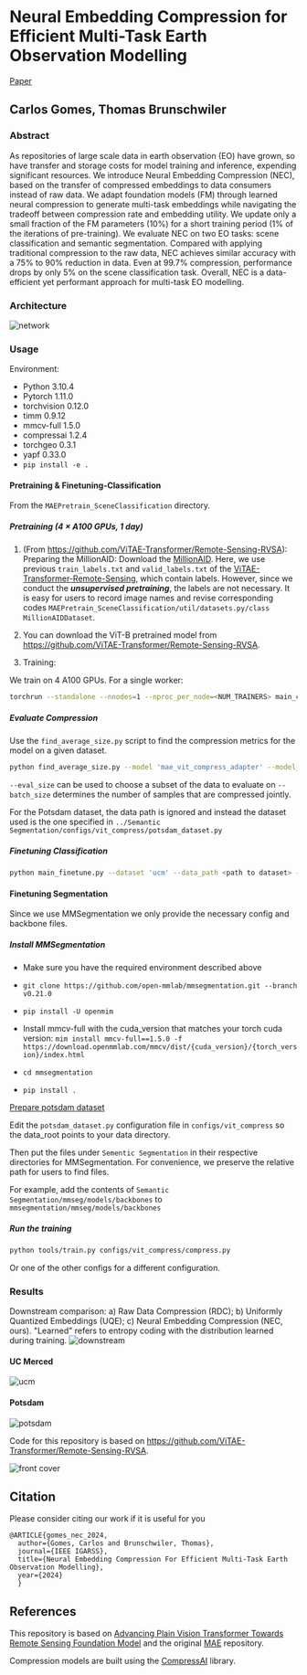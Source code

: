 # Neural Embedding Compression for Efficient Multi-Task Earth Observation Modelling

[Paper](https://arxiv.org/abs/2403.17886)

## Carlos Gomes, Thomas Brunschwiler

### Abstract

As repositories of large scale data in earth observation (EO) have grown, so have transfer and storage costs for model training and inference, expending significant resources. We introduce Neural Embedding Compression (NEC), based on the transfer of compressed embeddings to data consumers instead of raw data. We adapt foundation models (FM) through learned neural compression to generate multi-task embeddings while navigating the tradeoff between compression rate and embedding utility. We update only a small fraction of the FM parameters (10%) for a short training period (1% of the iterations of pre-training). We evaluate NEC on two EO tasks: scene classification and semantic segmentation. Compared with applying traditional compression to the raw data, NEC achieves similar accuracy with a 75% to 90% reduction in data. Even at 99.7% compression, performance drops by only 5% on the scene classification task. Overall, NEC is a data-efficient yet performant approach for multi-task EO modelling.

### Architecture

![network](images/Architecture_new.png)

### Usage

Environment:

- Python 3.10.4
- Pytorch 1.11.0
- torchvision 0.12.0
- timm 0.9.12
- mmcv-full 1.5.0
- compressai 1.2.4
- torchgeo 0.3.1
- yapf 0.33.0
- `pip install -e .`

#### Pretraining & Finetuning-Classification

From the `MAEPretrain_SceneClassification` directory.

##### Pretraining (4 × A100 GPUs, 1 day)

1. (From https://github.com/ViTAE-Transformer/Remote-Sensing-RVSA): Preparing the MillionAID: Download the [MillionAID](https://captain-whu.github.io/DiRS/). Here, we use previous `train_labels.txt` and `valid_labels.txt` of the [ViTAE-Transformer-Remote-Sensing](https://github.com/ViTAE-Transformer/ViTAE-Transformer-Remote-Sensing), which contain labels. However, since we conduct the ***unsupervised pretraining***, the labels are not necessary. It is easy for users to record image names and revise corresponding codes `MAEPretrain_SceneClassification/util/datasets.py/class MillionAIDDataset`.

2. You can download the ViT-B pretrained model from https://github.com/ViTAE-Transformer/Remote-Sensing-RVSA.

3. Training:

We train on 4 A100 GPUs. For a single worker:

```sh
torchrun --standalone --nnodes=1 --nproc_per_node=<NUM_TRAINERS> main_compress.py --dataset 'millionAID' --model 'mae_vit_compress_adapter' --epochs 20 --warmup_epochs 0 --data_path <path_to_millionaid> --save_every_n_epochs 2 --num_workers 8 --ld 1e10 --finetune <path_to_pretrained_model> --output_dir <storage path> --log_dir <log storage path> --blr 1.5e-4 --weight_decay 0.05 --input_size 224 --batch_size 256
```

##### Evaluate Compression

Use the `find_average_size.py` script to find the compression metrics for the model on a given dataset.

```sh
python find_average_size.py --model 'mae_vit_compress_adapter' --model_path <path_to_model> --input_size <image_size> --dataset <ucm, MillionAid or potsdam> --entropy --data_path <data_path>
```

`--eval_size` can be used to choose a subset of the data to evaluate on
`--batch_size` determines the number of samples that are compressed jointly.

For the Potsdam dataset, the data path is ignored and instead the dataset used is the one specified in `../Semantic Segmentation/configs/vit_compress/potsdam_dataset.py`

##### Finetuning Classification

```sh
python main_finetune.py --dataset 'ucm' --data_path <path to dataset> --model 'vit_base_compressed' --epochs 400 --with_decoder --finetune <path to previously trained model weights> --input_size 256 --batch_size 32 --warmup_epochs 5 --blr 1e-3 --weight_decay 0.05 --split 20 --output_dir <storage path> --log_dir <log storage path>
```

#### Finetuning Segmentation

Since we use MMSegmentation we only provide the necessary config and backbone files.

##### Install MMSegmentation

- Make sure you have the required environment described above

- `git clone https://github.com/open-mmlab/mmsegmentation.git --branch v0.21.0`

- `pip install -U openmim`

- Install mmcv-full with the cuda_version that matches your torch cuda version: `mim install mmcv-full==1.5.0 -f https://download.openmmlab.com/mmcv/dist/{cuda_version}/{torch_version}/index.html`

- `cd mmsegmentation`

- `pip install .`

[Prepare potsdam dataset](https://mmsegmentation.readthedocs.io/en/0.x/dataset_prepare.html#isprs-potsdam)

Edit the `potsdam_dataset.py` configuration file in `configs/vit_compress` so the data_root points to your data directory.

Then put the files under `Sementic Segmentation` in their respective directories for MMSegmentation.
For convenience, we preserve the relative path for users to find files.

For example, add the contents of `Semantic Segmentation/mmseg/models/backbones` to `mmsegmentation/mmseg/models/backbones`

##### Run the training

```sh
python tools/train.py configs/vit_compress/compress.py
```

Or one of the other configs for a different configuration.

### Results

Downstream comparison: a) Raw Data Compression (RDC);  b) Uniformly Quantized Embeddings (UQE); c) Neural Embedding Compression (NEC, ours). "Learned" refers to entropy coding with the distribution learned during training.
![downstream](images/Downstream_new_new.png)

#### UC Merced

![ucm](images/Classification_accuracy_thick.png)

#### Potsdam

![potsdam](images/potsdam_plot_log_thick.png)

Code for this repository is based on https://github.com/ViTAE-Transformer/Remote-Sensing-RVSA.

![front cover](images/improved_front_page_med_l.png)




## Citation

Please consider citing our work if it is useful for you

```
@ARTICLE{gomes_nec_2024,
  author={Gomes, Carlos and Brunschwiler, Thomas},
  journal={IEEE IGARSS}, 
  title={Neural Embedding Compression For Efficient Multi-Task Earth Observation Modelling}, 
  year={2024}
  }
```

## References

This repository is based on [Advancing Plain Vision Transformer Towards Remote Sensing Foundation Model](https://github.com/ViTAE-Transformer/Remote-Sensing-RVSA) and the original [MAE](https://github.com/facebookresearch/mae) repository.

Compression models are built using the [CompressAI](https://github.com/InterDigitalInc/CompressAI/tree/master) library.
